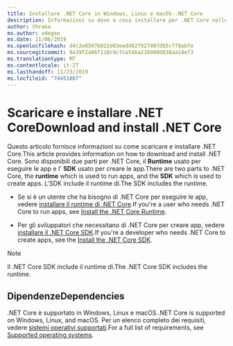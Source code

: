 ```yaml
---
title: Installare .NET Core in Windows, Linux e macOS-.NET Core
description: Informazioni su dove e cosa installare per .NET Core nelle versioni Windows, Linux e macOS. Individuare le dipendenze necessarie per lo sviluppo, la distribuzione e l'esecuzione di app .NET Core.
author: thraka
ms.author: adegeo
ms.date: 11/06/2019
ms.openlocfilehash: d4c2e8507b022d03eed482f827407db5cff8ebfe
ms.sourcegitcommit: 9a39f2a06f110c9c7ca54ba216900d038aa14ef3
ms.translationtype: MT
ms.contentlocale: it-IT
ms.lasthandoff: 11/23/2019
ms.locfileid: "74451087"
---
```

# <a name="download-and-install-net-core"></a><span data-ttu-id="b855d-104">Scaricare e installare .NET Core</span><span class="sxs-lookup"><span data-stu-id="b855d-104">Download and install .NET Core</span></span>

<span data-ttu-id="b855d-105">Questo articolo fornisce informazioni su come scaricare e installare .NET Core.</span><span class="sxs-lookup"><span data-stu-id="b855d-105">This article provides information on how to download and install .NET Core.</span></span> <span data-ttu-id="b855d-106">Sono disponibili due parti per .NET Core, il **Runtime** usato per eseguire le app e l' **SDK** usato per creare le app.</span><span class="sxs-lookup"><span data-stu-id="b855d-106">There are two parts to .NET Core, the **runtime** which is used to run apps, and the **SDK** which is used to create apps.</span></span> <span data-ttu-id="b855d-107">L'SDK include il runtime di.</span><span class="sxs-lookup"><span data-stu-id="b855d-107">The SDK includes the runtime.</span></span>

- <span data-ttu-id="b855d-108">Se si è un utente che ha bisogno di .NET Core per eseguire le app, vedere [installare il runtime di .NET Core](runtime.md).</span><span class="sxs-lookup"><span data-stu-id="b855d-108">If you're a user who needs .NET Core to run apps, see [Install the .NET Core Runtime](runtime.md).</span></span>

- <span data-ttu-id="b855d-109">Per gli sviluppatori che necessitano di .NET Core per creare app, vedere [installare il .NET Core SDK](sdk.md).</span><span class="sxs-lookup"><span data-stu-id="b855d-109">If you're a developer who needs .NET Core to create apps, see the [Install the .NET Core SDK](sdk.md).</span></span>

> [!NOTE]
> <span data-ttu-id="b855d-110">Il .NET Core SDK include il runtime di.</span><span class="sxs-lookup"><span data-stu-id="b855d-110">The .NET Core SDK includes the runtime.</span></span>

## <a name="dependencies"></a><span data-ttu-id="b855d-111">Dipendenze</span><span class="sxs-lookup"><span data-stu-id="b855d-111">Dependencies</span></span>

<span data-ttu-id="b855d-112">.NET Core è supportato in Windows, Linux e macOS.</span><span class="sxs-lookup"><span data-stu-id="b855d-112">.NET Core is supported on Windows, Linux, and macOS.</span></span> <span data-ttu-id="b855d-113">Per un elenco completo dei requisiti, vedere [sistemi operativi supportati](dependencies.md).</span><span class="sxs-lookup"><span data-stu-id="b855d-113">For a full list of requirements, see [Supported operating systems](dependencies.md).</span></span>
